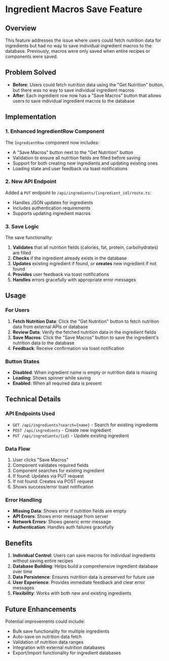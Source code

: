 # Ingredient Macros Save Feature

## Overview

This feature addresses the issue where users could fetch nutrition data for ingredients but had no way to save individual ingredient macros to the database. Previously, macros were only saved when entire recipes or components were saved.

## Problem Solved

- **Before**: Users could fetch nutrition data using the "Get Nutrition" button, but there was no way to save individual ingredient macros
- **After**: Each ingredient row now has a "Save Macros" button that allows users to save individual ingredient macros to the database

## Implementation

### 1. Enhanced IngredientRow Component

The `IngredientRow` component now includes:
- A "Save Macros" button next to the "Get Nutrition" button
- Validation to ensure all nutrition fields are filled before saving
- Support for both creating new ingredients and updating existing ones
- Loading state and user feedback via toast notifications

### 2. New API Endpoint

Added a `PUT` endpoint to `/api/ingredients/[ingredient_id]/route.ts`:
- Handles JSON updates for ingredients
- Includes authentication requirements
- Supports updating ingredient macros

### 3. Save Logic

The save functionality:
1. **Validates** that all nutrition fields (calories, fat, protein, carbohydrates) are filled
2. **Checks** if the ingredient already exists in the database
3. **Updates** existing ingredient if found, or **creates** new ingredient if not found
4. **Provides** user feedback via toast notifications
5. **Handles** errors gracefully with appropriate error messages

## Usage

### For Users

1. **Fetch Nutrition Data**: Click the "Get Nutrition" button to fetch nutrition data from external APIs or database
2. **Review Data**: Verify the fetched nutrition data in the ingredient fields
3. **Save Macros**: Click the "Save Macros" button to save the ingredient's nutrition data to the database
4. **Feedback**: Receive confirmation via toast notification

### Button States

- **Disabled**: When ingredient name is empty or nutrition data is missing
- **Loading**: Shows spinner while saving
- **Enabled**: When all required data is present

## Technical Details

### API Endpoints Used

- `GET /api/ingredients?search={name}` - Search for existing ingredients
- `POST /api/ingredients` - Create new ingredient
- `PUT /api/ingredients/{id}` - Update existing ingredient

### Data Flow

1. User clicks "Save Macros"
2. Component validates required fields
3. Component searches for existing ingredient
4. If found: Updates via PUT request
5. If not found: Creates via POST request
6. Shows success/error toast notification

### Error Handling

- **Missing Data**: Shows error if nutrition fields are empty
- **API Errors**: Shows error message from server
- **Network Errors**: Shows generic error message
- **Authentication**: Handles auth failures gracefully

## Benefits

1. **Individual Control**: Users can save macros for individual ingredients without saving entire recipes
2. **Database Building**: Helps build a comprehensive ingredient database over time
3. **Data Persistence**: Ensures nutrition data is preserved for future use
4. **User Experience**: Provides immediate feedback and clear error messages
5. **Flexibility**: Works with both new and existing ingredients

## Future Enhancements

Potential improvements could include:
- Bulk save functionality for multiple ingredients
- Auto-save on nutrition data fetch
- Validation of nutrition data ranges
- Integration with external nutrition databases
- Export/import functionality for ingredient databases 
